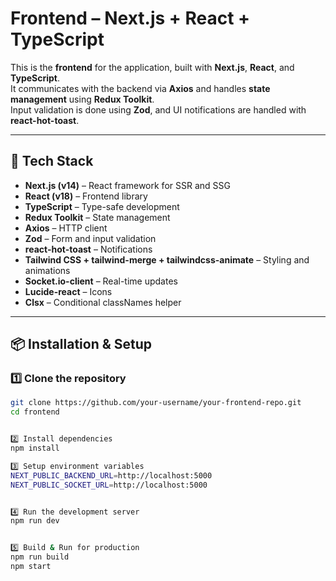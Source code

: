 # Frontend – Next.js + React + TypeScript

This is the **frontend** for the application, built with **Next.js**, **React**, and **TypeScript**.  
It communicates with the backend via **Axios** and handles **state management** using **Redux Toolkit**.  
Input validation is done using **Zod**, and UI notifications are handled with **react-hot-toast**.

---

## 🚀 Tech Stack

- **Next.js (v14)** – React framework for SSR and SSG
- **React (v18)** – Frontend library
- **TypeScript** – Type-safe development
- **Redux Toolkit** – State management
- **Axios** – HTTP client
- **Zod** – Form and input validation
- **react-hot-toast** – Notifications
- **Tailwind CSS + tailwind-merge + tailwindcss-animate** – Styling and animations
- **Socket.io-client** – Real-time updates
- **Lucide-react** – Icons
- **Clsx** – Conditional classNames helper

---

## 📦 Installation & Setup

### 1️⃣ Clone the repository
```bash
git clone https://github.com/your-username/your-frontend-repo.git
cd frontend


2️⃣ Install dependencies
npm install

3️⃣ Setup environment variables
NEXT_PUBLIC_BACKEND_URL=http://localhost:5000
NEXT_PUBLIC_SOCKET_URL=http://localhost:5000


4️⃣ Run the development server
npm run dev


5️⃣ Build & Run for production
npm run build
npm start
